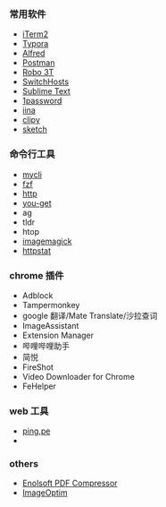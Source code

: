 ### 常用软件

- [iTerm2](https://github.com/gnachman/iTerm2)
- [Typora](https://www.typora.io/)
- [Alfred](https://www.alfredapp.com/)
- [Postman](https://www.getpostman.com/)
- [Robo 3T](https://robomongo.org/)
- [SwitchHosts](https://github.com/oldj/SwitchHosts)
- [Sublime Text](https://www.sublimetext.com/)
- [1password](https://1password.com/)
- [iina](https://github.com/iina/iina)
- [clipy](https://clipy-app.com/)
- [sketch](https://www.sketch.com/)

### 命令行工具

- [mycli](https://github.com/dbcli/mycli)
- [fzf](https://github.com/junegunn/fzf)
- [http](https://github.com/jakubroztocil/httpie)
- [you-get](https://github.com/soimort/you-get)
- ag
- tldr
- htop
- [imagemagick](https://imagemagick.org/)
- [httpstat](https://github.com/davecheney/httpstat)

### chrome 插件

- Adblock
- Tampermonkey
- google 翻译/Mate Translate/沙拉查词
- ImageAssistant
- Extension Manager
- 哔哩哔哩助手
- 简悦
- FireShot
- Video Downloader for Chrome
- FeHelper

### web 工具
- [ping.pe](http://ping.pe/)
- 

### others
- [Enolsoft PDF Compressor](https://www.enolsoft.com/pdf-compressor-for-mac.html)
- [ImageOptim](https://imageoptim.com/mac)
